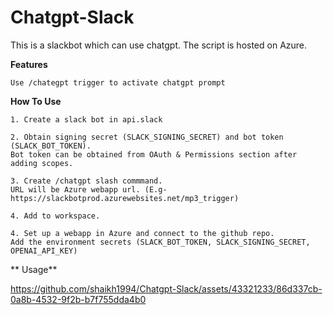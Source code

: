 # Chatgpt-Slack

This is a slackbot which can use chatgpt. The script is hosted on Azure.

**Features**

	Use /chategpt trigger to activate chatgpt prompt

**How To Use**

	1. Create a slack bot in api.slack
	
	2. Obtain signing secret (SLACK_SIGNING_SECRET) and bot token (SLACK_BOT_TOKEN). 
	Bot token can be obtained from OAuth & Permissions section after adding scopes.
	
	3. Create /chatgpt slash commmand.  
	URL will be Azure webapp url. (E.g- https://slackbotprod.azurewebsites.net/mp3_trigger)
	
	4. Add to workspace.
	
	4. Set up a webapp in Azure and connect to the github repo. 
	Add the environment secrets (SLACK_BOT_TOKEN, SLACK_SIGNING_SECRET, OPENAI_API_KEY)
	 
** Usage**



https://github.com/shaikh1994/Chatgpt-Slack/assets/43321233/86d337cb-0a8b-4532-9f2b-b7f755dda4b0

